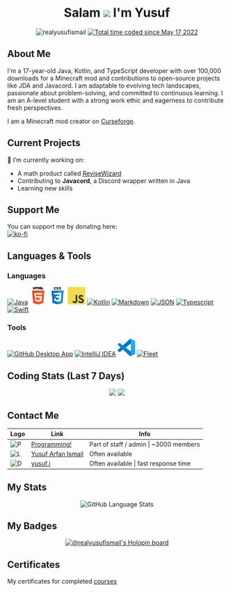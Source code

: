 <h1 align="center">Salam <img src="https://media.giphy.com/media/hvRJCLFzcasrR4ia7z/giphy.gif" width="50"> I'm Yusuf</h1>

<p align="center"> 
  <img src="https://komarev.com/ghpvc/?username=realyusufismail&label=Profile%20views&color=0e75b6&style=flat" alt="realyusufismail" /> 
  <a href="https://wakatime.com/@f0f08b60-5529-4266-bfff-4cad16da581e"><img src="https://wakatime.com/badge/user/f0f08b60-5529-4266-bfff-4cad16da581e.svg" alt="Total time coded since May 17 2022" /></a> 
</p>

## About Me
I'm a 17-year-old Java, Kotlin, and TypeScript developer with over 100,000 downloads for a Minecraft mod and contributions to open-source projects like JDA and Javacord. I am adaptable to evolving tech landscapes, passionate about problem-solving, and committed to continuous learning. I am an A-level student with a strong work ethic and eagerness to contribute fresh perspectives.

I am a Minecraft mod creator on [Curseforge](https://www.curseforge.com/members/realyusufismail/projects).

## Current Projects
🔭 I’m currently working on:
- A math product called [ReviseWizard](https://www.revisewizard.com/)
- Contributing to **Javacord**, a Discord wrapper written in Java
- Learning new skills

## Support Me
You can support me by donating here:
<br/>
<a href="https://ko-fi.com/yusufi"><img src="https://ko-fi.com/img/githubbutton_sm.svg" alt="ko-fi"></a>

## Languages & Tools
### Languages
<p align="left">
  <a href="https://www.java.com"><img src="https://cdn.iconscout.com/icon/free/png-512/java-43-569305.png" alt="Java" width="40" height="40"/></a>
  <a href="https://en.wikipedia.org/wiki/HTML"><img src="https://raw.githubusercontent.com/github/explore/80688e429a7d4ef2fca1e82350fe8e3517d3494d/topics/html/html.png" alt="HTML 5" width="40" height="40"/></a>
  <a href="https://en.wikipedia.org/wiki/CSS"><img src="https://raw.githubusercontent.com/github/explore/80688e429a7d4ef2fca1e82350fe8e3517d3494d/topics/css/css.png" alt="CSS" width="40" height="40"/></a>
  <a href="https://www.javascript.com"><img src="https://raw.githubusercontent.com/github/explore/80688e429a7d4ef2fca1e82350fe8e3517d3494d/topics/javascript/javascript.png" alt="JavaScript" width="40" height="40"/></a>
  <a href="https://kotlinlang.org"><img src="https://seeklogo.com/images/K/kotlin-logo-6A9E0484CA-seeklogo.com.png" alt="Kotlin" width="40" height="40"/></a>
  <a href="https://daringfireball.net/projects/markdown/"><img src="https://upload.wikimedia.org/wikipedia/commons/4/48/Markdown-mark.svg" alt="Markdown" width="40" height="40"/></a>
  <a href="https://www.json.org/json-en.html"><img src="https://upload.wikimedia.org/wikipedia/commons/c/c9/JSON_vector_logo.svg" alt="JSON" width="40" height="40"/></a>
  <a href="https://www.typescriptlang.org"><img src="https://upload.wikimedia.org/wikipedia/commons/4/4c/Typescript_logo_2020.svg" alt="Typescript" width="40" height="40"/></a>
  <a href="https://www.swift.org"><img src="https://github.com/RealYusufIsmail/realyusufismail/assets/67903886/721850c2-5791-4812-befd-40a8933633f8" alt="Swift" width="40" height="40"/></a>
</p>

### Tools
<p align="left">
  <a href="https://desktop.github.com"><img src="https://upload.wikimedia.org/wikipedia/commons/thumb/a/ae/Github-desktop-logo-symbol.svg/120px-Github-desktop-logo-symbol.svg.png" alt="GitHub Desktop App" width="40" height="40"/></a>
  <a href="https://www.jetbrains.com/idea/"><img src="https://cdn.iconscout.com/icon/free/png-512/intellij-idea-569199.png" alt="IntelliJ IDEA" width="40" height="40"/></a>
  <a href="https://code.visualstudio.com"><img src="https://raw.githubusercontent.com/github/explore/80688e429a7d4ef2fca1e82350fe8e3517d3494d/topics/visual-studio-code/visual-studio-code.png" alt="Visual Studio Code" width="40" height="40"/></a>
  <a href="https://www.jetbrains.com/fleet/"><img src="https://www.jetbrains.com/_assets/www/fleet/inc/overview-content/img/fleet-logo.65f4a04c59fc3ba93bb5e181050891c5.png" alt="Fleet" width="40" height="40"/></a>
</p>

## Coding Stats (Last 7 Days)
<p align="center">
  <a href="https://wakatime.com/share/@RealYusufIsmail/5e02df34-6c3f-4ce7-8df3-5e17628b3949.svg" target="_blank"><img src="https://wakatime.com/share/@RealYusufIsmail/5e02df34-6c3f-4ce7-8df3-5e17628b3949.svg" width="49%"/></a>
  <a href="https://wakatime.com/share/@RealYusufIsmail/ac5a0335-9cc7-4b5c-9212-5b312d7392ca.svg" target="_blank"><img src="https://wakatime.com/share/@RealYusufIsmail/ac5a0335-9cc7-4b5c-9212-5b312d7392ca.svg" width="49%"/></a>
</p>

## Contact Me
<table>
    <thead>
        <tr>
            <th>Logo</th>
            <th>Link</th>
            <th>Info</th>
        </tr>
    </thead>
    <tbody>
        <tr>
            <td><img src="https://cdn.discordapp.com/icons/759424063130304592/0c249ee1a23bd231f5c65c3248558a4f.png?size=1024" height="40" width="40" alt="P" /></td>
            <td><a href="https://discord.gg/XWYHxUYsY8" target="_blank"> Programming! </a></td>
            <td>Part of staff / admin | ~3000 members</td>
        </tr>
        <tr>
            <td><img src="https://cdn-icons-png.flaticon.com/512/174/174857.png" height="40" width="40" alt="L" /></td>
            <td><a href="https://www.linkedin.com/in/yusufarfanismail/" target="_blank"> Yusuf Arfan Ismail </a></td>
            <td>Often available</td>
        </tr>
        <tr>
            <td><img src="https://discord.com/assets/3437c10597c1526c3dbd98c737c2bcae.svg" height="40" width="40" alt="D" /></td>
            <td><a href="https://discord.com/users/422708001976221697" target="_blank"> yusuf.i </a></td>
            <td>Often available | fast response time</td>
        </tr>
    </tbody>
</table>

## My Stats
<p align="center">
  <img src="https://api.githubtrends.io/user/svg/RealYusufIsmail/langs?time_range=one_year&use_percent=True&include_private=True&compact=True&theme=dark" alt="GitHub Language Stats"/>
</p>

## My Badges
<p align="center">
  <a href="https://holopin.io/@realyusufismail"><img src="https://holopin.me/realyusufismail" alt="@realyusufismail's Holopin board"/></a>
</p>

## Certificates
My certificates for completed [courses](https://github.com/realyusufismail/Certificates)
